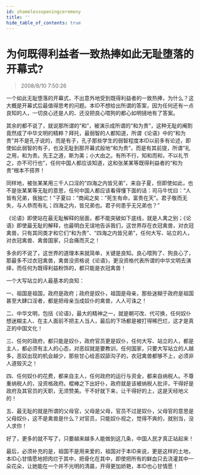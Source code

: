 ```yaml
---
id: shamelessopeningceremony
title: ''
hide_table_of_contents: true
---
```


# 为何既得利益者一致热捧如此无耻堕落的开幕式?

> 2008/8/10 7:50:26

<div style={{color: '#FF0000', fontSize: '20px', fontWeight: 'bold', lineHeight: '180%'}}>

一个如此无耻堕落的开幕式，不出意外地受到既得利益者的一致热捧，为什么？这大概是开幕式后最值得思考的问题。本ID不想给出所谓的答案，因为任何还有一点良知的人，一切良心还是人的、还没把良心喂狗的都心如明镜地有了答案。

其余的都不说了，就说那所谓的“和”，被演示成所谓的“和为贵”，这种无耻的阉割竟然成了中华文明的精粹？拜托，最弱智的人都知道，所谓《论语》中的“和为贵”并不是孔子说的，而是有子，孔子那些学生的弱智程度本ID以前多有论述，即使如此弱智的有子，也没无耻到那开幕式般地“和为贵”，而是有其前提，所谓“礼之用，和为贵。先王之道，斯为美；小大由之。有所不行，知和而和，不以礼节之，亦不可行也”，任何中国人都应该知道，这和张某某等既得利益者的“和为贵”根本不搭界！

同样地，被张某某用三千人口淫的“四海之内皆兄弟”，来自子夏，但即使如此，也不是张某某等无耻的意思，任何中国人都应该看得懂下面的话：司马牛忧曰：“人皆有兄弟，我独亡！”子夏曰：“商闻之矣：“死生有命，富贵在天”。君子敬而无失，与人恭而有礼；四海之内，皆兄弟也。君子何患乎无兄弟也？”

《论语》即使站在最无耻解释的层面，都不能突破如下底线，就是人禽之别；《论语》即使最无耻的解释，也最明白无误地告诉我们，这世界存在衣冠禽兽，对衣冠禽兽，只有其同类才和它们“和为贵”、“四海之内皆兄弟”，任何大写、站立的人，对衣冠禽兽、禽兽国家，只会痛而灭之！

多余的不说了，这世界的道理本来就简单，关键是良知。良心喂狗了、狗良心了，那最多不过衣冠禽兽，禽兽没资格说《论语》，更没资格代表所谓的中华文明去演绎，而任何为既得利益粉饰的，都只能是衣冠禽兽！

一个大写站立的人最基本的良知：

一、祖国是祖国，政府是政府；政府是奴仆，祖国是母亲，那些迷糊于政府是祖国甚至大肆口淫者，都是把母亲当成奴仆的禽兽，人人可诛之！

二、中华文明，包括《论语》，最大的精神之一，就是朝可改、代可换，任何奴仆想迷糊主人、在主人面前不把主人当人，最后的下场都是被打得稀巴烂，这才是真正的中国文化！

三、任何的政府，都只能是奴仆，政府官员更是奴仆，任何大写、站立的人，都是主人，都必须有主人的心态，对恶奴就是要教训，任何国家，只要大写站立的人越多，恶奴出现的机会越少，那些甘心给恶奴舔沟子的，衣冠禽兽都够不上，必须非人道毁灭之！

四、任何奴仆的花费，都来自主人，任何政府的运行与资金，都来自纳税人。不尊重纳税人的，没资格政府。棍棒之下出好仆，政府就是该被纳税人批评，干得好是政府及其官员的天职，无须赞美。干不好就下来，让干得好的上，这是天经地义的！

五、最无耻的就是所谓的父母官，父母是父母，官员不过是奴仆，父母官的意思是父母奴仆，这不是禽兽是什么？对官员，只能奴仆视之，觉得不爽的，就别当，没人求你！

好了，更多的就不写了，只要越来越多人能做到这几条，中国人民才真正站起来！

最后，必须补充的是，祖国不是用来爱的，祖国对于本ID来说，更是这样的土地，本ID心甘情愿地把肉烂于其中，把骨化在其中，即使把所有的鲜血只去浇灌其中一朵花朵，让她能在一个并不光明的清晨，开得更加娇艳，本ID也心甘情愿！

</div>